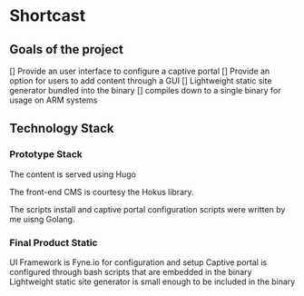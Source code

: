# Shortcast

## Goals of the project
[] Provide an user interface to configure a captive portal 
[] Provide an option for users to add content through a GUI 
[] Lightweight static site generator bundled into the binary 
[] compiles down to a single binary for usage on ARM systems 

## Technology Stack  

### Prototype Stack
The content is served using Hugo

The front-end CMS is courtesy the Hokus library. 

The scripts install and captive portal configuration scripts were written by me uisng Golang. 

### Final Product Static 
UI Framework is Fyne.io for configuration and setup
Captive portal is configured through bash scripts that are embedded in the binary
Lightweight static site generator is small enough to be included in the binary


